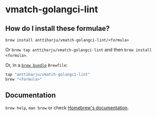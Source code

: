 # vmatch-golangci-lint

## How do I install these formulae?

`brew install anttiharju/vmatch-golangci-lint/<formula>`

Or `brew tap anttiharju/vmatch-golangci-lint` and then `brew install <formula>`.

Or, in a [`brew bundle`](https://github.com/Homebrew/homebrew-bundle) `Brewfile`:

```ruby
tap "anttiharju/vmatch-golangci-lint"
brew "<formula>"
```

## Documentation

`brew help`, `man brew` or check [Homebrew's documentation](https://docs.brew.sh).
